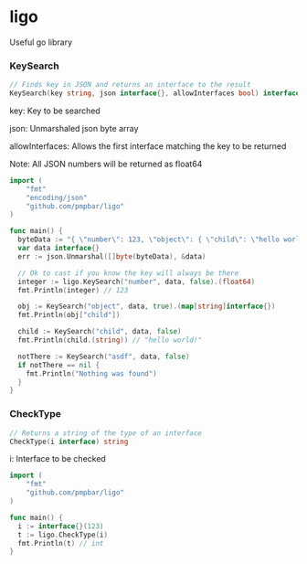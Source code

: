 # ligo
Useful go library

### KeySearch
```go
// Finds key in JSON and returns an interface to the result
KeySearch(key string, json interface{}, allowInterfaces bool) interface{}
```
key: Key to be searched

json: Unmarshaled json byte array

allowInterfaces: Allows the first interface matching the key to be returned

  Note: All JSON numbers will be returned as float64

```go
import (
    "fmt"
    "encoding/json"
    "github.com/pmpbar/ligo"
)

func main() {
  byteData := "{ \"number\": 123, \"object\": { \"child\": \"hello world!\" } }"
  var data interface{}
  err := json.Unmarshal([]byte(byteData), &data)

  // Ok to cast if you know the key will always be there
  integer := ligo.KeySearch("number", data, false).(float64)
  fmt.Println(integer) // 123

  obj := KeySearch("object", data, true).(map[string]interface{})
  fmt.Println(obj["child"])

  child := KeySearch("child", data, false)
  fmt.Println(child.(string)) // "hello world!"

  notThere := KeySearch("asdf", data, false)
  if notThere == nil {
    fmt.Println("Nothing was found")
  }
}
```

### CheckType
```go
// Returns a string of the type of an interface
CheckType(i interface) string
```
i: Interface to be checked

```go
import (
    "fmt"
    "github.com/pmpbar/ligo"
)

func main() {
  i := interface{}(123)
  t := ligo.CheckType(i)
  fmt.Println(t) // int
}
```
